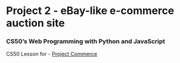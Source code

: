 # Project 2 - eBay-like e-commerce auction site
### CS50’s Web Programming with Python and JavaScript


CS50 Lesson for - [Project Commerce](https://cs50.harvard.edu/web/2020/projects/2/commerce)